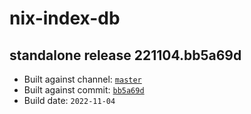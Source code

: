 # nix-index-db
## standalone release 221104.bb5a69d
- Built against channel: [`master`](https://github.com/nixos/nixpkgs/tree/master)
- Built against commit: [`bb5a69d`](https://github.com/NixOS/nixpkgs/commit/bb5a69de8803f58c7a472bb14c4018ad6333fd28)
- Build date: `2022-11-04`
